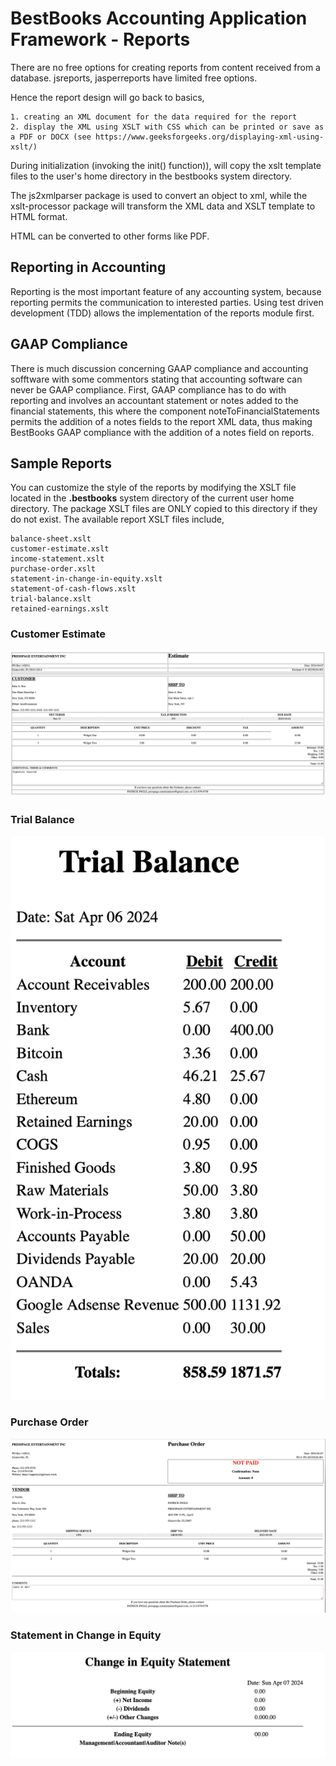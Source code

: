 # BestBooks Accounting Application Framework - Reports

There are no free options for creating reports from content received from a database. jsreports, jasperreports have limited free options.

Hence the report design will go back to basics,

    1. creating an XML document for the data required for the report
    2. display the XML using XSLT with CSS which can be printed or save as a PDF or DOCX (see https://www.geeksforgeeks.org/displaying-xml-using-xslt/)

During initialization (invoking the init() function)), will copy the xslt template files to the user's home directory in the bestbooks system directory.

The js2xmlparser package is used to convert an object to xml, while the xslt-processor package will transform the XML data and XSLT template to HTML format.

HTML can be converted to other forms like PDF.

## Reporting in Accounting

Reporting is the most important feature of any accounting system, because reporting permits the communication to interested parties. Using test driven development (TDD) allows the implementation of the reports module first.

## GAAP Compliance

There is much discussion concerning GAAP compliance and accounting sofftware with some commentors stating that accounting software can never be GAAP compliance. First, GAAP compliance has to do with reporting and involves an accountant statement or notes added to the financial statements, this where the component noteToFinancialStatements permits the addition of a notes fields to the report XML data, thus making BestBooks GAAP compliance with the addition of a notes field on reports.

## Sample Reports

You can customize the style of the reports by modifying the XSLT file located in the **.bestbooks** system directory of the current user home directory. The package XSLT files are ONLY copied to this directory if they do not exist. The available report XSLT files include,

```
balance-sheet.xslt
customer-estimate.xslt
income-statement.xslt
purchase-order.xslt
statement-in-change-in-equity.xslt
statement-of-cash-flows.xslt
trial-balance.xslt
retained-earnings.xslt
```

### Customer Estimate

![1712500090802](image/README/1712500090802.png)

### Trial Balance

![1712501317103](image/README/1712501317103.png)

### Purchase Order

![1712501796886](image/README/1712501796886.png)

### Statement in Change in Equity

![1712502172676](image/README/1712502172676.png)
